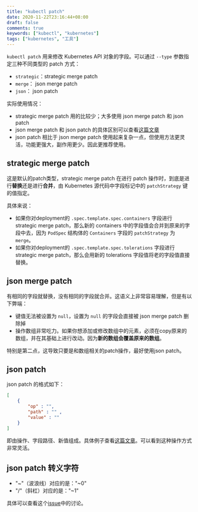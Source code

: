 ```yaml
---
title: "kubectl patch"
date: 2020-11-22T23:16:44+08:00
draft: false
comments: true
keywords: ["kubectl", "kubernetes"]
tags: ["kubernetes", "工具"]
---
```


`kubectl patch` 用来修改 Kubernetes API 对象的字段。可以通过 `--type` 参数指定三种不同类型的 patch 方式：

- `strategic`：strategic merge patch
- `merge`： json merge patch
- `json`： json patch

实际使用情况：

- strategic merge patch 用的比较少；大多使用 json merge patch 和 json patch
- json merge patch 和 json patch 的具体区别可以查看[这篇文章](https://erosb.github.io/post/json-patch-vs-merge-patch/)
- json patch 相比于 json merge patch 使用起来复杂一点，但使用方法更灵活，功能更强大，副作用更少。因此更推荐使用。

## strategic merge patch

这是默认的patch类型，strategic merge patch 在进行 patch 操作时，到底是进行**替换**还是进行**合并**，由 Kubernetes 源代码中字段标记中的 `patchStrategy` 键的值指定。

具体来说：

- 如果你对deployment的 `.spec.template.spec.containers` 字段进行 strategic merge patch，那么新的 containers 中的字段值会合并到原来的字段中去，因为 `PodSpec` 结构体的 `Containers` 字段的 `patchStrategy` 为 `merge`。
- 如果你对deployment的 `.spec.template.spec.tolerations` 字段进行 strategic merge patch，那么会用新的 tolerations 字段值将老的字段值直接替换。

## json merge patch

有相同的字段就替换，没有相同的字段就合并。这语义上非常容易理解，但是有以下弊端：

- 键值无法被设置为 `null`，设置为 `null` 的字段会直接被 json merge patch 删除掉
- 操作数组非常吃力。如果你想添加或修改数组中的元素，必须在copy原来的数组，并在其基础上进行改动。因为**新的数组会覆盖原来的数组**。

特别是第二点，这导致只要是和数组相关的patch操作，最好使用json patch。

## json patch

json patch 的格式如下：

```json
[
    {
        "op" : "",
        "path" : "" ,
        "value" : ""
    }
]
```

即由操作、字段路径、新值组成。具体例子查看[这篇文章](https://erosb.github.io/post/json-patch-vs-merge-patch/)。可以看到这种操作方式非常灵活。

## json patch 转义字符

- "~"（波浪线）对应的是："~0"
- "/"（斜杠）对应的是："~1"

具体可以查看这个[issue](https://github.com/json-patch/json-patch-tests/issues/42)中的讨论。
